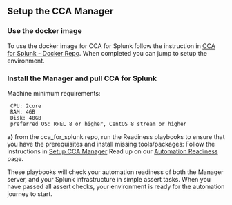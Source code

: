 ## Setup the CCA Manager

### Use the docker image
To use the docker image for CCA for Splunk follow the instruction in
[CCA for Splunk - Docker Repo](https://github.com/innovationfleet/docker).
When completed you can jump to setup the environment.

### Install the Manager and pull CCA for Splunk
Machine minimum requirements:
```
 CPU: 2core
 RAM: 4GB
 Disk: 40GB
 preferred OS: RHEL 8 or higher, CentOS 8 stream or higher
```

**a)** from the cca_for_splunk repo, run the Readiness playbooks to ensure that you have the prerequisites and install missing tools/packages:
Follow the instructions in [Setup CCA Manager](#prerequisites)
Read up on our [Automation Readiness](/automation_readiness.md) page.

These playbooks will check your automation readiness of both the Manager server, and your Splunk infrastructure in simple assert tasks. When you have passed all assert checks, your environment is ready for the automation journey to start.